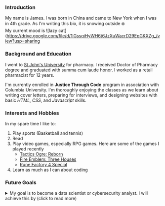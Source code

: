 ### Introduction
My name is James. I was born in China and came to New York when I was in 4th grade. As I'm writing this bio, it is snowing outside :snowflake:
<br>
My current mood is ![lazy cat](https://drive.google.com/file/d/1lGssqiHyWH6t6JzXuWacrD29EpGKXZg_/view?usp=sharing
### Background and Education
I went to [St John's University](https://www.stjohns.edu/) for pharmacy. I received Doctor of Pharmacy degree and graduated with summa cum laude honor. I worked as a retail pharmacist for 12 years.  
  
I'm currently enrolled in **Justice Through Code** program in association with Columbia University. I'm thoroughly enjoying the classes as we learn about writing cover letters, preparing for interviews, and designing websites with basic *HTML*, *CSS*, and *Javascript* skills.
### Interests and Hobbies
In my spare time I like to:
1. Play sports (Basketball and tennis)
2. Read
3. Play video games, especially RPG games. Here are some of the games I played recently
   - [Tactics Ogre: Reborn](https://tactics-ogre.square-enix-games.com/en-us/)
   - [Fire Emblem: Three Houses](https://www.nintendo.com/us/store/products/fire-emblem-three-houses-switch/)
   - [Rune Factory 4 Special](https://store.steampowered.com/app/1580240/Rune_Factory_4_Special/)
4. Learn as much as I can about coding
### Future Goals
<details>
  <summary>My goal is to become a data scientist or cybersecurity analyst. I will achieve this by (click to read more)</summary>
  
- Graduating from all 3 JTC Cohorts
- Completing additional skills courses on Coursera
- Continuously updating my resume and working on interview skills
- Having a narrative ready to explain my past
    
</details>
